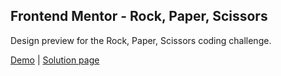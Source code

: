 ## Frontend Mentor - Rock, Paper, Scissors

Design preview for the Rock, Paper, Scissors coding challenge.

[Demo](https://rock-paper-scissors-am.netlify.app/) | [Solution page](https://www.frontendmentor.io/solutions/rock-paper-scissors-game-prQLU0azt)